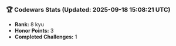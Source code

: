 ### 🏆 Codewars Stats (Updated: 2025-09-18 15:08:21 UTC)

- **Rank:** 8 kyu
- **Honor Points:** 3
- **Completed Challenges:** 1
